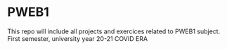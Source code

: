 # PWEB1
This repo will include all projects and exercices related to PWEB1 subject.
First semester, university year 20-21
COVID ERA